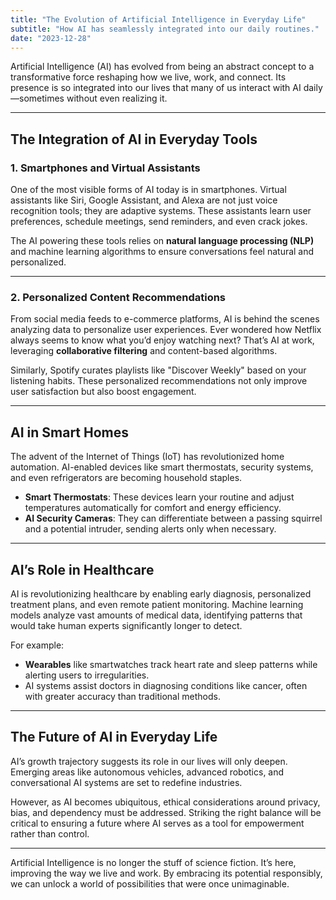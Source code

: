```yaml
---
title: "The Evolution of Artificial Intelligence in Everyday Life"
subtitle: "How AI has seamlessly integrated into our daily routines."
date: "2023-12-28"
---
```


Artificial Intelligence (AI) has evolved from being an abstract concept to a transformative force reshaping how we live, work, and connect. Its presence is so integrated into our lives that many of us interact with AI daily—sometimes without even realizing it.

---

## The Integration of AI in Everyday Tools

### 1. Smartphones and Virtual Assistants

One of the most visible forms of AI today is in smartphones. Virtual assistants like Siri, Google Assistant, and Alexa are not just voice recognition tools; they are adaptive systems. These assistants learn user preferences, schedule meetings, send reminders, and even crack jokes.

The AI powering these tools relies on **natural language processing (NLP)** and machine learning algorithms to ensure conversations feel natural and personalized.

---

### 2. Personalized Content Recommendations

From social media feeds to e-commerce platforms, AI is behind the scenes analyzing data to personalize user experiences. Ever wondered how Netflix always seems to know what you’d enjoy watching next? That’s AI at work, leveraging **collaborative filtering** and content-based algorithms.

Similarly, Spotify curates playlists like "Discover Weekly" based on your listening habits. These personalized recommendations not only improve user satisfaction but also boost engagement.

---

## AI in Smart Homes

The advent of the Internet of Things (IoT) has revolutionized home automation. AI-enabled devices like smart thermostats, security systems, and even refrigerators are becoming household staples.

- **Smart Thermostats**: These devices learn your routine and adjust temperatures automatically for comfort and energy efficiency.  
- **AI Security Cameras**: They can differentiate between a passing squirrel and a potential intruder, sending alerts only when necessary.

---

## AI’s Role in Healthcare

AI is revolutionizing healthcare by enabling early diagnosis, personalized treatment plans, and even remote patient monitoring. Machine learning models analyze vast amounts of medical data, identifying patterns that would take human experts significantly longer to detect.

For example:
- **Wearables** like smartwatches track heart rate and sleep patterns while alerting users to irregularities.  
- AI systems assist doctors in diagnosing conditions like cancer, often with greater accuracy than traditional methods.

---

## The Future of AI in Everyday Life

AI’s growth trajectory suggests its role in our lives will only deepen. Emerging areas like autonomous vehicles, advanced robotics, and conversational AI systems are set to redefine industries.

However, as AI becomes ubiquitous, ethical considerations around privacy, bias, and dependency must be addressed. Striking the right balance will be critical to ensuring a future where AI serves as a tool for empowerment rather than control.

---

Artificial Intelligence is no longer the stuff of science fiction. It’s here, improving the way we live and work. By embracing its potential responsibly, we can unlock a world of possibilities that were once unimaginable.

